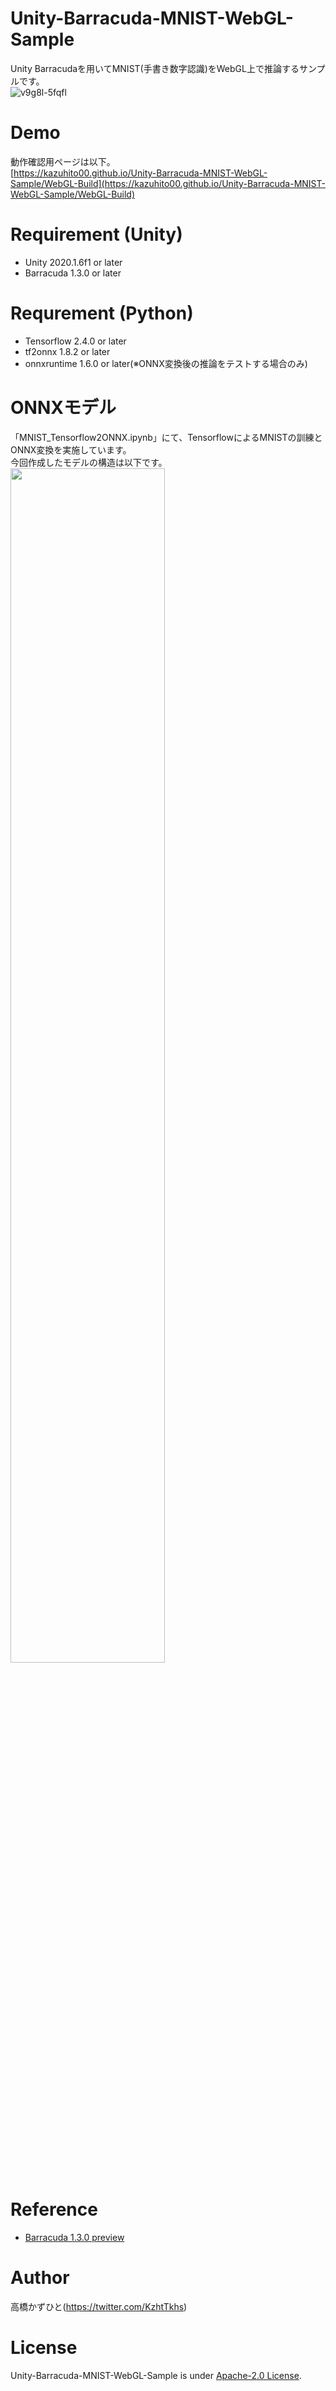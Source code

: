 # Unity-Barracuda-MNIST-WebGL-Sample
Unity Barracudaを用いてMNIST(手書き数字認識)をWebGL上で推論するサンプルです。<br>
![v9g8l-5fqfl](https://user-images.githubusercontent.com/37477845/107118246-1549c680-68c3-11eb-8bb3-961881a20158.gif)

# Demo
動作確認用ページは以下。<br>
[https://kazuhito00.github.io/Unity-Barracuda-MNIST-WebGL-Sample/WebGL-Build](https://kazuhito00.github.io/Unity-Barracuda-MNIST-WebGL-Sample/WebGL-Build)

# Requirement (Unity)
* Unity 2020.1.6f1 or later
* Barracuda 1.3.0 or later

# Requrement (Python)
* Tensorflow 2.4.0 or later
* tf2onnx 1.8.2 or later
* onnxruntime 1.6.0 or later(※ONNX変換後の推論をテストする場合のみ)

# ONNXモデル
「MNIST_Tensorflow2ONNX.ipynb」にて、TensorflowによるMNISTの訓練とONNX変換を実施しています。<br>
今回作成したモデルの構造は以下です。<br>
<img src="https://user-images.githubusercontent.com/37477845/107118789-61e2d100-68c6-11eb-860e-c20385d9591f.png" width="70%">


# Reference
* [Barracuda 1.3.0 preview](https://docs.unity3d.com/Packages/com.unity.barracuda@1.3/manual/index.html)

# Author
高橋かずひと(https://twitter.com/KzhtTkhs)
 
# License 
Unity-Barracuda-MNIST-WebGL-Sample is under [Apache-2.0 License](LICENSE).
